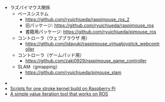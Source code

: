 <ul>
 	<li>ラズパイマウス関係
<ul>
 	<li>ベースシステム
<ul>
 	<li><a href="https://github.com/ryuichiueda/raspimouse_ros_2">https://github.com/ryuichiueda/raspimouse_ros_2</a></li>
 	<li>旧パッケージ: <a href="https://github.com/ryuichiueda/raspimouse_ros">https://github.com/ryuichiueda/raspimouse_ros</a></li>
 	<li>書籍用パッケージ: <a href="https://github.com/ryuichiueda/pimouse_ros">https://github.com/ryuichiueda/pimouse_ros</a></li>
</ul>
</li>
 	<li>コントローラ（ウェブブラウザ 用）
<ul>
 	<li><a href="https://github.com/iidayuki/raspimouse_virtualjoystick_webcontroller">https://github.com/iidayuki/raspimouse_virtualjoystick_webcontroller</a></li>
</ul>
</li>
 	<li>コントローラ（ゲームパッド用）
<ul>
 	<li><a href="https://github.com/zaki0929/raspimouse_game_controller">https://github.com/zaki0929/raspimouse_game_controller</a></li>
</ul>
</li>
 	<li>SLAM（gmapping）
<ul>
 	<li><a href="https://github.com/ryuichiueda/pimouse_slam">https://github.com/ryuichiueda/pimouse_slam</a></li>
 	<li></li>
</ul>
</li>
</ul>
</li>
 	<li></li>
 	<li><a href="https://github.com/ryuichiueda/raspberry_pi_kernel_build_scripts" target="_blank" rel="noopener">Scripts for one stroke kernel build on Raspberry Pi</a></li>
 	<li><a href="https://github.com/ryuichiueda/simple_value_iteration_ros" target="_blank" rel="noopener">A simple value iteration tool that works on ROS</a></li>
</ul>
